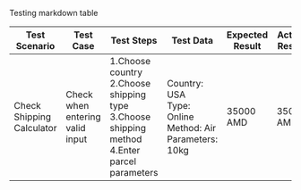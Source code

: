 Testing markdown table

|Test Scenario | Test Case | Test Steps | Test Data | Expected Result | Actual Result | Status |
|--------------|-----------|----------------------|-----------|-----------------|---------------|--------|
| Check Shipping Calculator | Check when entering valid input|  1.Choose country<br> 2.Choose shipping type<br> 3.Choose shipping method <br> 4.Enter parcel parameters| Country: USA <br> Type: Online <br> Method: Air <br> Parameters: 10kg | 35000 AMD | 35000 AMD | pass |

